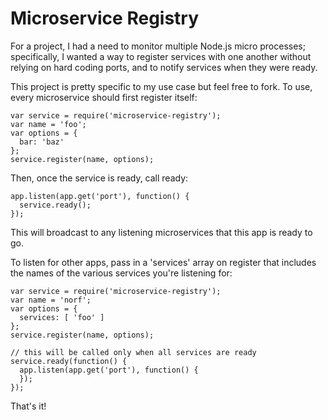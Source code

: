 # Microservice Registry

For a project, I had a need to monitor multiple Node.js micro processes; specifically, I wanted a way to register services with one another without relying on hard coding ports, and to notify services when they were ready.

This project is pretty specific to my use case but feel free to fork. To use, every microservice should first register itself:

```
var service = require('microservice-registry');
var name = 'foo';
var options = {
  bar: 'baz'
};
service.register(name, options);
```

Then, once the service is ready, call ready:
```
app.listen(app.get('port'), function() {
  service.ready();
});
```

This will broadcast to any listening microservices that this app is ready to go.

To listen for other apps, pass in a 'services' array on register that includes the names of the various services you're listening for:

```
var service = require('microservice-registry');
var name = 'norf';
var options = {
  services: [ 'foo' ]
};
service.register(name, options);

// this will be called only when all services are ready
service.ready(function() {
  app.listen(app.get('port'), function() {
  });
});
```

That's it!
